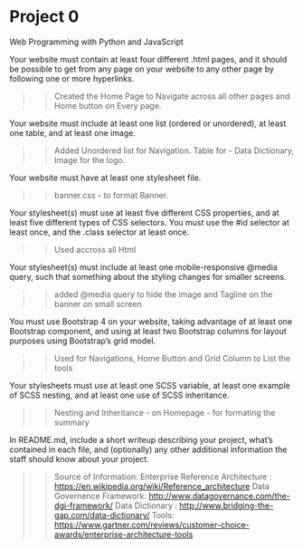 # Project 0

Web Programming with Python and JavaScript

Your website must contain at least four different .html pages, and it should be possible to get from any page on your website to any other page by following one or more hyperlinks.
>> Created the Home Page to Navigate across all other pages and Home button on Every page.

Your website must include at least one list (ordered or unordered), at least one table, and at least one image.
>> Added Unordered list for Navigation. Table for - Data Dictionary, Image for the logo.

Your website must have at least one stylesheet file.
>> banner.css - to format Banner.

Your stylesheet(s) must use at least five different CSS properties, and at least five different types of CSS selectors. You must use the #id selector at least once, and the .class selector at least once.
>> Used accross all Html

Your stylesheet(s) must include at least one mobile-responsive @media query, such that something about the styling changes for smaller screens.
>> added @media query to hide the image and Tagline on the banner on small screen

You must use Bootstrap 4 on your website, taking advantage of at least one Bootstrap component, and using at least two Bootstrap columns for layout purposes using Bootstrap’s grid model.
>> Used for Navigations, Home Button and Grid Column to List the tools

Your stylesheets must use at least one SCSS variable, at least one example of SCSS nesting, and at least one use of SCSS inheritance.
>>Nesting and Inheritance - on Homepage - for formating the summary

In README.md, include a short writeup describing your project, what’s contained in each file, and (optionally) any other additional information the staff should know about your project.
>> Source of Information:
Enterprise Reference Architecture : https://en.wikipedia.org/wiki/Reference_architecture
Data Governence Framework: http://www.datagovernance.com/the-dgi-framework/
Data Dictionary : http://www.bridging-the-gap.com/data-dictionary/
Tools: https://www.gartner.com/reviews/customer-choice-awards/enterprise-architecture-tools